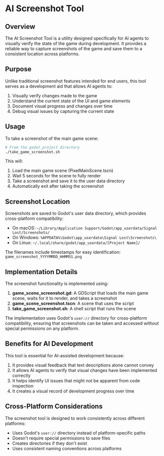 # AI Screenshot Tool

## Overview

The AI Screenshot Tool is a utility designed specifically for AI agents to visually verify the state of the game during development. It provides a reliable way to capture screenshots of the game and save them to a consistent location across platforms.

## Purpose

Unlike traditional screenshot features intended for end users, this tool serves as a development aid that allows AI agents to:

1. Visually verify changes made to the game
2. Understand the current state of the UI and game elements
3. Document visual progress and changes over time
4. Debug visual issues by capturing the current state

## Usage

To take a screenshot of the main game scene:

```bash
# From the godot_project directory
./take_game_screenshot.sh
```

This will:
1. Load the main game scene (PixelMainScene.tscn)
2. Wait 5 seconds for the scene to fully render
3. Take a screenshot and save it to the user data directory
4. Automatically exit after taking the screenshot

## Screenshot Location

Screenshots are saved to Godot's user data directory, which provides cross-platform compatibility:

- On macOS: `~/Library/Application Support/Godot/app_userdata/Signal Lost/Screenshots/`
- On Windows: `%APPDATA%\Godot\app_userdata\Signal Lost\Screenshots\`
- On Linux: `~/.local/share/godot/app_userdata/[Project Name]/`

The filenames include timestamps for easy identification: `game_screenshot_YYYYMMDD_HHMMSS.png`

## Implementation Details

The screenshot functionality is implemented using:

1. **game_scene_screenshot.gd**: A GDScript that loads the main game scene, waits for it to render, and takes a screenshot
2. **game_scene_screenshot.tscn**: A scene that uses the script
3. **take_game_screenshot.sh**: A shell script that runs the scene

The implementation uses Godot's `user://` directory for cross-platform compatibility, ensuring that screenshots can be taken and accessed without special permissions on any platform.

## Benefits for AI Development

This tool is essential for AI-assisted development because:

1. It provides visual feedback that text descriptions alone cannot convey
2. It allows AI agents to verify that visual changes have been implemented correctly
3. It helps identify UI issues that might not be apparent from code inspection
4. It creates a visual record of development progress over time

## Cross-Platform Considerations

The screenshot tool is designed to work consistently across different platforms:

- Uses Godot's `user://` directory instead of platform-specific paths
- Doesn't require special permissions to save files
- Creates directories if they don't exist
- Uses consistent naming conventions across platforms
